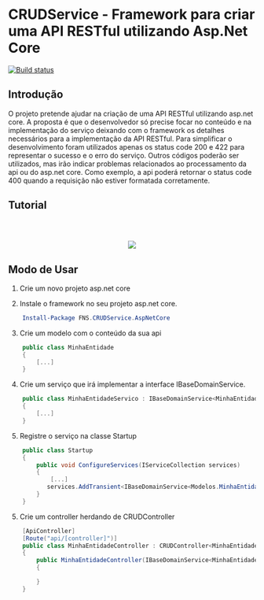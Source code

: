 # CRUDService - Framework para criar uma API RESTful utilizando Asp.Net Core

 [![Build status](https://souzinha.visualstudio.com/CRUDService/_apis/build/status/CRUDService)](https://souzinha.visualstudio.com/CRUDService/_build/latest?definitionId=7)

## Introdução

O projeto pretende ajudar na criação de uma API RESTful utilizando asp.net core. A proposta é que o desenvolvedor só precise focar no conteúdo e na implementação do serviço deixando com o framework os detalhes necessários para a implementação da API RESTful. Para simplificar o desenvolvimento foram utilizados apenas os status code 200 e 422 para representar o sucesso e o erro do serviço. Outros códigos poderão ser utilizados, mas irão indicar problemas relacionados ao processamento da api ou do asp.net core. Como exemplo, a api poderá retornar o status code 400 quando a requisição não estiver formatada corretamente.


## Tutorial 

<p align="center" width="100%" style="margin-top:60px">
    <a href="https://youtu.be/ktneQnAzOW4" target="_blank"> <img src="https://img.youtube.com/vi/ktneQnAzOW4/hqdefault.jpg"></a>
</p>

## Modo de Usar

1. Crie um novo projeto asp.net core  

2. Instale o framework no seu projeto asp.net core.  

```powershell
    Install-Package FNS.CRUDService.AspNetCore
```
3. Crie um modelo com o conteúdo da sua api  
```csharp
    public class MinhaEntidade
    {
        [...]
    }
```
4. Crie um serviço que irá implementar a interface IBaseDomainService.

```csharp
    public class MinhaEntidadeServico : IBaseDomainService<MinhaEntidade>
    {
        [...]
    }
```

5. Registre o serviço na classe Startup

```csharp
    public class Startup
    {
        public void ConfigureServices(IServiceCollection services)
        {
            [...]
           services.AddTransient<IBaseDomainService<Modelos.MinhaEntidade>, MinhaEntidadeServico>();
        }
    }
```

5. Crie um controller herdando de CRUDController 

```csharp
    [ApiController]
    [Route("api/[controller]")]
    public class MinhaEntidadeController : CRUDController<MinhaEntidade>
    {
        public MinhaEntidadeController(IBaseDomainService<MinhaEntidade> baseDomainService) : base(baseDomainService)
        {

        }
    }
```